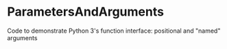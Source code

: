 # ParametersAndArguments
Code to demonstrate Python 3's function interface: positional and "named" arguments
